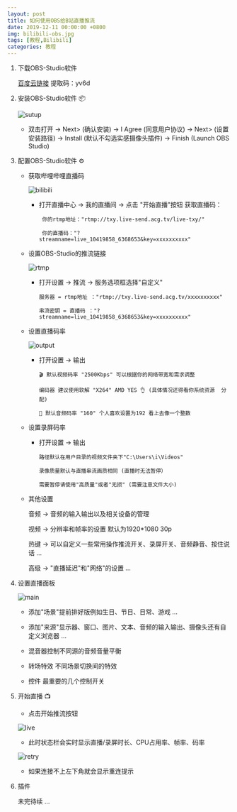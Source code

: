 ```yaml
---
layout: post
title: 如何使用OBS给B站直播推流
date: 2019-12-11 00:00:00 +0800
img: bilibili-obs.jpg
tags: [教程,Bilibili]
categories: 教程
---
```


1. 下载OBS-Studio软件 
    
    <a href="https://pan.baidu.com/s/1DAcrCoRIRCrCZGnmr3lK1Q" target="_blank">百度云链接</a>   提取码：yv6d


2. 安装OBS-Studio软件 📦
     
     ![sutup]({{site.baseurl}}/assets/img/bilibili-obs/setup.jpg)  
     
    * 双击打开 → Next> (确认安装) → I Agree (同意用户协议) → Next> (设置安装路径) → Install (默认不勾选实感摄像头插件) → Finish (Launch OBS Studio)  


3. 配置OBS-Studio软件 ⚙️

    * 获取哔哩哔哩直播码

        ![bilibili]({{site.baseurl}}/assets/img/bilibili-obs/bilibili.jpg) 

         - 打开直播中心 → 我的直播间 → 点击 "开始直播"按钮 获取直播码：

                你的rtmp地址："rtmp://txy.live-send.acg.tv/live-txy/"

                你的直播码："?streamname=live_10419858_6368653&key=xxxxxxxxxx"

               
 

   * 设置OBS-Studio的推流链接

        ![rtmp]({{site.baseurl}}/assets/img/bilibili-obs/rtmp.jpg)

        - 打开设置 → 推流 → 服务选项框选择"自定义"

              服务器 = rtmp地址 ："rtmp://txy.live-send.acg.tv/xxxxxxxxxx"

              串流密钥 = 直播码 ："?streamname=live_10419858_6368653&key=xxxxxxxxxx"

 

    * 设置直播码率

        ![output]({{site.baseurl}}/assets/img/bilibili-obs/output.jpg)
    
    
        - 打开设置 → 输出

              🎬 默认视频码率 "2500Kbps" 可以根据你的网络带宽和需求调整 

              编码器 建议使用软解 "X264" AMD YES 👌 (具体情况还得看你系统资源  分配)

              🎤 默认音频码率 "160" 个人喜欢设置为192 看上去像一个整数

    * 设置录屏码率

        - 打开设置 → 输出

              路径默认在用户目录的视频文件夹下"C:\Users\i\Videos"  

              录像质量默认与直播串流画质相同 (直播时无法暂停）

              需要暂停请使用"高质量"或者"无损" (需要注意文件大小)



    * 其他设置

         音频 → 音频的输入输出以及相关设备的管理

         视频 → 分辨率和帧率的设置 默认为1920*1080 30p

         热键 → 可以自定义一些常用操作推流开关、录屏开关、音频静音、按住说话 …   

         高级 → "直播延迟"和"网络"的设置 … 

4. 设置直播面板

    ![main]({{site.baseurl}}/assets/img/bilibili-obs/main.jpg)

    * 添加"场景"提前排好版例如生日、节日、日常、游戏 …

    * 添加"来源"显示器、窗口、图片、文本、音频的输入输出、摄像头还有自定义浏览器 …

    * 混音器控制不同源的音频音量平衡

    * 转场特效 不同场景切换间的特效

    * 控件 最重要的几个控制开关

5. 开始直播 📺

    * 点击开始推流按钮

    ![live]({{site.baseurl}}/assets/img/bilibili-obs/live.jpg)

    - 此时状态栏会实时显示直播/录屏时长、CPU占用率、帧率、码率

    ![retry]({{site.baseurl}}/assets/img/bilibili-obs/retry.jpg)

    - 如果连接不上左下角就会显示重连提示
            
6. 插件

    未完待续 …